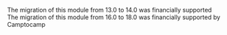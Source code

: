 The migration of this module from 13.0 to 14.0 was financially supported
The migration of this module from 16.0 to 18.0 was financially supported
by Camptocamp
